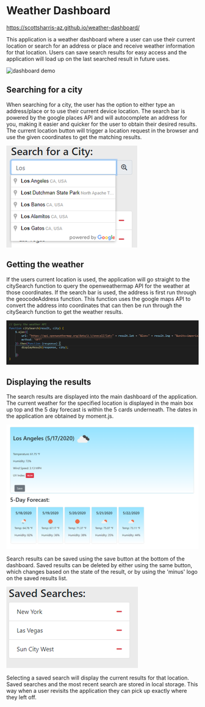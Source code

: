 # Weather Dashboard

https://scottsharris-az.github.io/weather-dashboard/

This application is a weather dashboard where a user can use their current location or search for an address or place and receive weather information for that location. Users can save search results for easy access and the application will load up on the last searched result in future uses.

![dashboard demo](./readme-assets/dashboard.gif)

## Searching for a city

When searching for a city, the user has the option to either type an address/place or to use their current device location. The search bar is powered by the google places API and will autocomplete an address for you, making it easier and quicker for the user to obtain their desired results. The current location button will trigger a location request in the browser and use the given coordinates to get the matching results.

![search bar](./readme-assets/search.png)

## Getting the weather

If the users current location is used, the application will go straight to the citySearch function to query the openweathermap API for the weather at those coordinates. If the search bar is used, the address is first run through the geocodeAddress function. This function uses the google maps API to convert the address into coordinates that can then be run through the citySearch function to get the weather results.

![citySearch function](./readme-assets/citySearch.PNG)

## Displaying the results

The search results are displayed into the main dashboard of the application. The current weather for the specified location is displayed in the main box up top and the 5 day forecast is within the 5 cards underneath. The dates in the application are obtained by moment.js.

![dashboard](./readme-assets/dashboard.PNG)

Search results can be saved using the save button at the bottom of the dashboard. Saved results can be deleted by either using the same button, which changes based on the state of the result, or by using the 'minus' logo on the saved results list.

![saved results](./readme-assets/saved.PNG)

Selecting a saved search will display the current results for that location. Saved searches and the most recent search are stored in local storage. This way when a user revisits the application they can pick up exactly where they left off.
